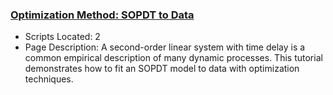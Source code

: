 ### [Optimization Method: SOPDT to Data](https://www.apmonitor.com/pdc/index.php/Main/SecondOrderOptimization)
- Scripts Located: 2
- Page Description: A second-order linear system with time delay is a common empirical description of many dynamic processes. This tutorial demonstrates how to fit an SOPDT model to data with optimization techniques.
